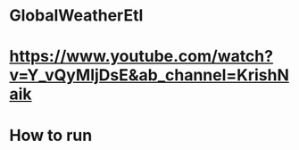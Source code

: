 # GlobalWeatherEtl

# https://www.youtube.com/watch?v=Y_vQyMljDsE&ab_channel=KrishNaik

# How to run 

<!-- rbabu@k8s-master:~/GlobalWeatherEtl/airflow$ docker-compose up -d 
airflow_redis_1 is up-to-date
airflow_postgres_1 is up-to-date
Starting airflow_airflow-init_1 ... done
airflow_airflow-triggerer_1 is up-to-date
airflow_airflow-webserver_1 is up-to-date
airflow_airflow-worker_1 is up-to-date
airflow_airflow-scheduler_1 is up-to-date
rbabu@k8s-master:~/GlobalWeatherEtl/airflow$ docker ps 
CONTAINER ID   IMAGE                   COMMAND                  CREATED        STATUS                  PORTS                                                 NAMES
ae68fc6bfe8a   apache/airflow:2.10.5   "/usr/bin/dumb-init …"   29 hours ago   Up 29 hours (healthy)   0.0.0.0:5555->5555/tcp, :::5555->5555/tcp, 8080/tcp   airflow_flower_1
9227ff571a18   apache/airflow:2.10.5   "/usr/bin/dumb-init …"   29 hours ago   Up 29 hours (healthy)   8080/tcp                                              airflow_airflow-triggerer_1
ee2081ae3a04   apache/airflow:2.10.5   "/usr/bin/dumb-init …"   29 hours ago   Up 29 hours (healthy)   8080/tcp                                              airflow_airflow-worker_1
02939a5f3620   apache/airflow:2.10.5   "/usr/bin/dumb-init …"   29 hours ago   Up 29 hours (healthy)   0.0.0.0:8080->8080/tcp, :::8080->8080/tcp             airflow_airflow-webserver_1
12c91ef7bd85   apache/airflow:2.10.5   "/usr/bin/dumb-init …"   29 hours ago   Up 29 hours (healthy)   8080/tcp                                              airflow_airflow-scheduler_1
d7ad1d412cc1   postgres:15.1           "docker-entrypoint.s…"   29 hours ago   Up 29 hours (healthy)   0.0.0.0:5432->5432/tcp, :::5432->5432/tcp             airflow_postgres_1
faba4dcb31fd   redis:7.2-bookworm      "docker-entrypoint.s…"   29 hours ago   Up 29 hours (healthy)   6379/tcp                                              airflow_redis_1
rbabu@k8s-master:~/GlobalWeatherEtl/airflow$ date
Sun Feb 23 05:31:16 PM UTC 2025
rbabu@k8s-master:~/GlobalWeatherEtl/airflow$  -->